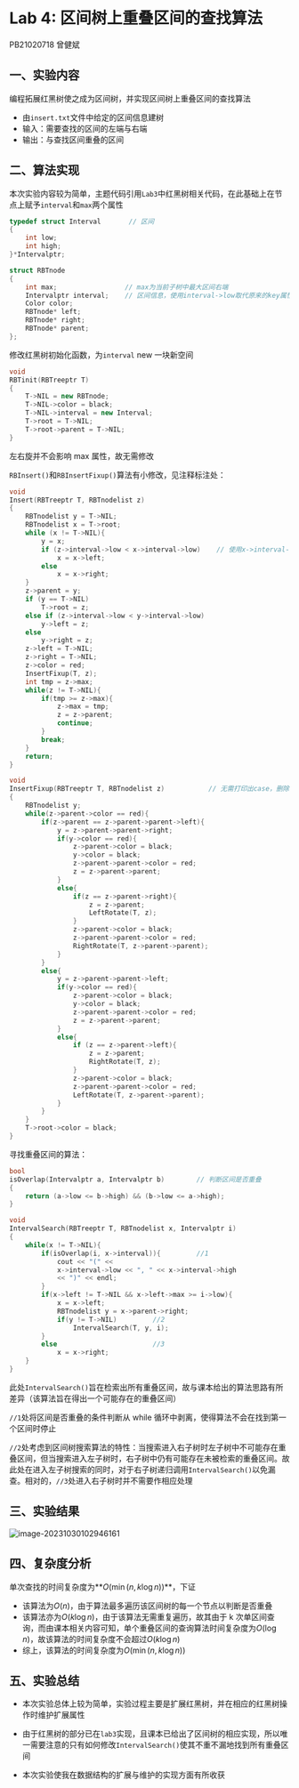 # Lab 4: 区间树上重叠区间的查找算法

PB21020718 曾健斌

## 一、实验内容

编程拓展红黑树使之成为区间树，并实现区间树上重叠区间的查找算法

- 由`insert.txt`文件中给定的区间信息建树
- 输入：需要查找的区间的左端与右端
- 输出：与查找区间重叠的区间

## 二、算法实现

本次实验内容较为简单，主题代码引用`Lab3`中红黑树相关代码，在此基础上在节点上赋予`interval`和`max`两个属性

```c++
typedef struct Interval       // 区间
{
    int low;
    int high;
}*Intervalptr;

struct RBTnode
{
    int max;                 // max为当前子树中最大区间右端
    Intervalptr interval;    // 区间信息，使用interval->low取代原来的key属性
    Color color;
    RBTnode* left;
    RBTnode* right;
    RBTnode* parent;
};
```

修改红黑树初始化函数，为`interval` new 一块新空间

```cpp
void
RBTinit(RBTreeptr T)
{
    T->NIL = new RBTnode;
    T->NIL->color = black;
    T->NIL->interval = new Interval;
    T->root = T->NIL;
    T->root->parent = T->NIL;
}
```

左右旋并不会影响 max 属性，故无需修改

`RBInsert()`和`RBInsertFixup()`算法有小修改，见注释标注处：

```cpp
void
Insert(RBTreeptr T, RBTnodelist z)
{
    RBTnodelist y = T->NIL;
    RBTnodelist x = T->root;
    while (x != T->NIL){
        y = x;
        if (z->interval->low < x->interval->low)    // 使用x->interval->low代替原x->key
            x = x->left;
        else
            x = x->right;
    }
    z->parent = y;
    if (y == T->NIL)
        T->root = z;
    else if (z->interval->low < y->interval->low)
        y->left = z;
    else
        y->right = z;
    z->left = T->NIL;
    z->right = T->NIL;
    z->color = red;
    InsertFixup(T, z);
    int tmp = z->max;
    while(z != T->NIL){
        if(tmp >= z->max){
            z->max = tmp;
            z = z->parent;
            continue;
        }
        break;
    }
    return;
}

void
InsertFixup(RBTreeptr T, RBTnodelist z)           // 无需打印出case，删除相关打印语句
{
    RBTnodelist y;
    while(z->parent->color == red){
        if(z->parent == z->parent->parent->left){
            y = z->parent->parent->right;
            if(y->color == red){
                z->parent->color = black;
                y->color = black;
                z->parent->parent->color = red;
                z = z->parent->parent;
            }
            else{
                if(z == z->parent->right){
                    z = z->parent;
                    LeftRotate(T, z);
                }
                z->parent->color = black;
                z->parent->parent->color = red;
                RightRotate(T, z->parent->parent);
            }
        }
        else{
            y = z->parent->parent->left;
            if(y->color == red){
                z->parent->color = black;
                y->color = black;
                z->parent->parent->color = red;
                z = z->parent->parent;
            }
            else{
                if (z == z->parent->left){
                    z = z->parent;
                    RightRotate(T, z);
                }
                z->parent->color = black;
                z->parent->parent->color = red;
                LeftRotate(T, z->parent->parent);
            }
        }
    }
    T->root->color = black;
}
```

寻找重叠区间的算法：

```cpp
bool
isOverlap(Intervalptr a, Intervalptr b)        // 判断区间是否重叠
{
    return (a->low <= b->high) && (b->low <= a->high);
}

void
IntervalSearch(RBTreeptr T, RBTnodelist x, Intervalptr i)
{
    while(x != T->NIL){
        if(isOverlap(i, x->interval)){         //1
            cout << "(" <<
            x->interval->low << ", " << x->interval->high
            << ")" << endl;
        }
        if(x->left != T->NIL && x->left->max >= i->low){
            x = x->left;
            RBTnodelist y = x->parent->right;
            if(y != T->NIL)         //2
                IntervalSearch(T, y, i);
        } 
        else						//3
            x = x->right;
    }
}
```

此处`IntervalSearch()`旨在检索出所有重叠区间，故与课本给出的算法思路有所差异（该算法旨在得出一个可能存在的重叠区间）

`//1`处将区间是否重叠的条件判断从 while 循环中剥离，使得算法不会在找到第一个区间时停止

`//2`处考虑到区间树搜索算法的特性：当搜索进入右子树时左子树中不可能存在重叠区间，但当搜索进入左子树时，右子树中仍有可能存在未被检索的重叠区间。故此处在进入左子树搜索的同时，对于右子树递归调用`IntervalSearch()`以免漏查。相对的，`//3`处进入右子树时并不需要作相应处理

## 三、实验结果

![image-20231030102946161](/home/zeng/snap/typora/86/.config/Typora/typora-user-images/image-20231030102946161.png)

## 四、复杂度分析

单次查找的时间复杂度为**$O(\min(n,k\log n))$**，下证
- 该算法为$O(n)$，由于算法最多遍历该区间树的每一个节点以判断是否重叠
- 该算法亦为$O(k\log n)$，由于该算法无需重复遍历，故其由于 k 次单区间查询，而由课本相关内容可知，单个重叠区间的查询算法时间复杂度为$O(\log n)$，故该算法的时间复杂度不会超过$O(k\log n)$
- 综上，该算法的时间复杂度为$O(\min(n,k\log n))$


## 五、实验总结

- 本次实验总体上较为简单，实验过程主要是扩展红黑树，并在相应的红黑树操作时维护扩展属性

- 由于红黑树的部分已在`lab3`实现，且课本已给出了区间树的相应实现，所以唯一需要注意的只有如何修改`IntervalSearch()`使其不重不漏地找到所有重叠区间
- 本次实验使我在数据结构的扩展与维护的实现方面有所收获
